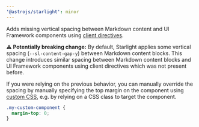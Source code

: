 ```yaml
---
'@astrojs/starlight': minor
---
```


Adds missing vertical spacing between Markdown content and UI Framework components using [client directives](https://docs.astro.build/en/reference/directives-reference/#client-directives).

**⚠️ Potentially breaking change:** By default, Starlight applies some vertical spacing (`--sl-content-gap-y`) between Markdown content blocks. This change introduces similar spacing between Markdown content blocks and UI Framework components using client directives which was not present before.

If you were relying on the previous behavior, you can manually override the spacing by manually specifying the top margin on the component using [custom CSS](https://starlight.astro.build/guides/css-and-tailwind/#custom-css-styles), e.g. by relying on a CSS class to target the component.

```css
.my-custom-component {
  margin-top: 0;
}
